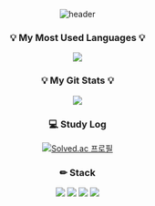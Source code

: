 <div align="center">

![header](https://capsule-render.vercel.app/api?type=Waving&text=ChaNyeok1225)

</div>

<div align="center">
<h3>💡 My Most Used Languages 💡</h3>
  <a href="https://github.com/ChaNyeok1225">
    <img align="center" src="https://github-readme-stats.vercel.app/api/top-langs/?username=ChaNyeok1225&layout=compact&theme=vue" />
  </a>
<h3>💡 My Git Stats 💡</h3>

  <a href="https://github.com/ChaNyeok1225">
    <img align="center" src="https://github-readme-stats.vercel.app/api?username=ChaNyeok1225&theme=vue" />
  </a>
</div>

<div align="center">
  <h3> 💻 Study Log </h3>

  [![Solved.ac
프로필](http://mazassumnida.wtf/api/v2/generate_badge?boj=jjj5530)](https://solved.ac/jjj5530)

</div>
<div name="badge" align="center"> 

  <h3> ✏ Stack </h3>
    
  <img src="https://img.shields.io/badge/JAVA-007396?style=for-the-badge&logo=java&logoColor=white" /> 
  <img src="https://img.shields.io/badge/MySQL-4479A1?style=for-the-badge&logo=MySQL&logoColor=white" />
  <img src="https://img.shields.io/badge/Eclipse-2C2255?style=for-the-badge&logo=Eclipse%20IDE&logoColor=white" /> 
  <img src="https://img.shields.io/badge/github-181717?style=for-the-badge&logo=github&logoColor=white" />

</div>
